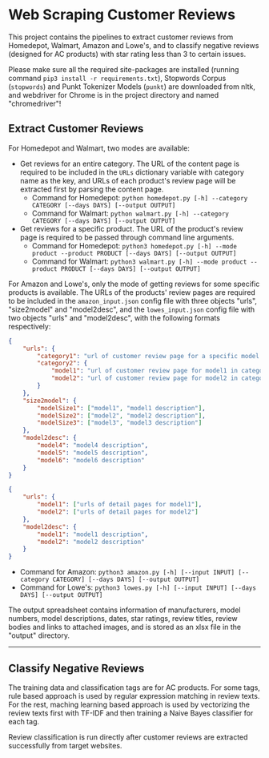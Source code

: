 # Web Scraping Customer Reviews

This project contains the pipelines to extract customer reviews from Homedepot, Walmart, Amazon and Lowe's, and to classify negative reviews (designed for AC products) with star rating less than 3 to certain issues.

Please make sure all the required site-packages are installed (running command `pip3 install -r requirements.txt`), Stopwords Corpus (`stopwords`) and Punkt Tokenizer Models (`punkt`) are downloaded from nltk, and webdriver for Chrome is in the project directory and named "chromedriver"!

## Extract Customer Reviews
For Homedepot and Walmart, two modes are available:
+ Get reviews for an entire category. The URL of the content page is required to be included in the `URLs` dictionary variable with category name as the key, and URLs of each product's review page will be extracted first by parsing the content page.
  + Command for Homedepot: `python homedepot.py [-h] --category CATEGORY [--days DAYS] [--output OUTPUT]`
  + Command for Walmart: `python walmart.py [-h] --category CATEGORY [--days DAYS] [--output OUTPUT]`
+ Get reviews for a specific product. The URL of the product's review page is required to be passed through command line arguments.
  + Command for Homedepot: `python3 homedepot.py [-h] --mode product --product PRODUCT [--days DAYS] [--output OUTPUT]`
  + Command for Walmart: `python3 walmart.py [-h] --mode product --product PRODUCT [--days DAYS] [--output OUTPUT]`

For Amazon and Lowe's, only the mode of getting reviews for some specific products is available. The URLs of the products' review pages are required to be included in the `amazon_input.json` config file with three objects "urls", "size2model" and "model2desc", and the `lowes_input.json` config file with two objects "urls" and "model2desc", with the following formats respectively:
```json
{
    "urls": {
        "category1": "url of customer review page for a specific model in category1",
        "category2": {
            "model1": "url of customer review page for model1 in category2",
            "model2": "url of customer review page for model2 in category2"
        }
    },
    "size2model": {
        "modelSize1": ["model1", "model1 description"],
        "modelSize2": ["model2", "model2 description"],
        "modelSize3": ["model3", "model3 description"]
    },
    "model2desc": {
        "model4": "model4 description",
        "model5": "model5 description",
        "model6": "model6 description"
    }
}
```
```json
{
    "urls": {
        "model1": ["urls of detail pages for model1"],
        "model2": ["urls of detail pages for model2"]
    },
    "model2desc": {
        "model1": "model1 description",
        "model2": "model2 description"
    }
}
```
+ Command for Amazon: `python3 amazon.py [-h] [--input INPUT] [--category CATEGORY] [--days DAYS] [--output OUTPUT]`
+ Command for Lowe's: `python3 lowes.py [-h] [--input INPUT] [--days DAYS] [--output OUTPUT]`

The output spreadsheet contains information of manufacturers, model numbers, model descriptions, dates, star ratings, review titles, review bodies and links to attached images, and is stored as an xlsx file in the "output" directory.

---

## Classify Negative Reviews
The training data and classification tags are for AC products. For some tags, rule based approach is used by regular expression matching in review texts. For the rest, maching learning based approach is used by vectorizing the review texts first with TF-IDF and then training a Naive Bayes classifier for each tag.

Review classification is run directly after customer reviews are extracted successfully from target websites.

